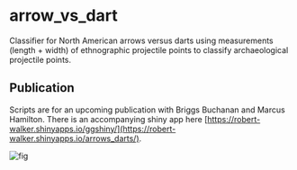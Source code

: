 # arrow_vs_dart
Classifier for North American arrows versus darts using measurements (length + width) of ethnographic projectile points to classify archaeological projectile points.

## Publication
Scripts are for an upcoming publication with Briggs Buchanan and Marcus Hamilton. There is an accompanying shiny app here [https://robert-walker.shinyapps.io/ggshiny/](https://robert-walker.shinyapps.io/arrows_darts/).

![fig](https://github.com/user-attachments/assets/9d357030-2e03-4d4b-864f-d629deaabf49)

